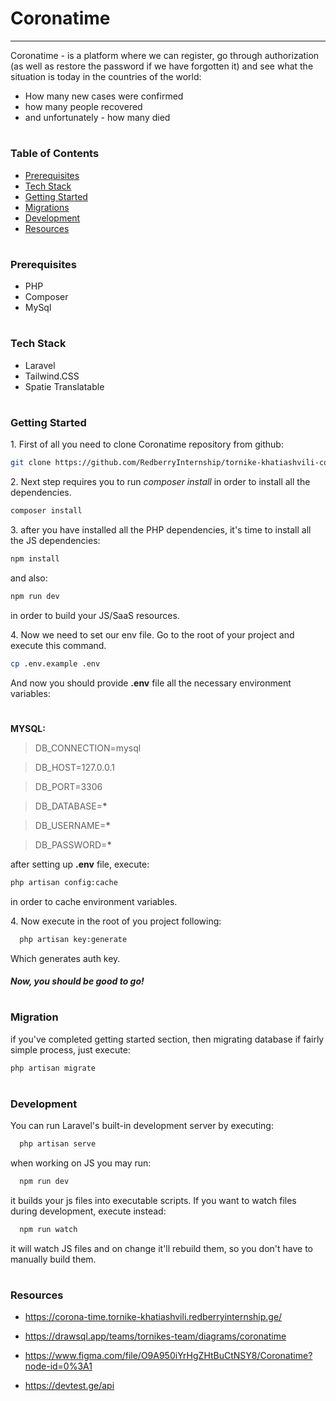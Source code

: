 # Coronatime

---

Coronatime - is a platform where we can register, go through authorization (as well as restore the password if we have forgotten it) and see what the situation is today in the countries of the world:

-   How many new cases were confirmed
-   how many people recovered
-   and unfortunately - how many died

#

### Table of Contents

-   [Prerequisites](#prerequisites)
-   [Tech Stack](#tech-stack)
-   [Getting Started](#getting-started)
-   [Migrations](#migration)
-   [Development](#development)
-   [Resources](#resources)

#

### Prerequisites

-   PHP
-   Composer
-   MySql

#

### Tech Stack

-   Laravel
-   Tailwind.CSS
-   Spatie Translatable

#

### Getting Started

1\. First of all you need to clone Coronatime repository from github:

```sh
git clone https://github.com/RedberryInternship/tornike-khatiashvili-corona-time.git
```

2\. Next step requires you to run _composer install_ in order to install all the dependencies.

```sh
composer install
```

3\. after you have installed all the PHP dependencies, it's time to install all the JS dependencies:

```sh
npm install
```

and also:

```sh
npm run dev
```

in order to build your JS/SaaS resources.

4\. Now we need to set our env file. Go to the root of your project and execute this command.

```sh
cp .env.example .env
```

And now you should provide **.env** file all the necessary environment variables:

#

**MYSQL:**

> DB_CONNECTION=mysql

> DB_HOST=127.0.0.1

> DB_PORT=3306

> DB_DATABASE=**\***

> DB_USERNAME=**\***

> DB_PASSWORD=**\***

after setting up **.env** file, execute:

```sh
php artisan config:cache
```

in order to cache environment variables.

4\. Now execute in the root of you project following:

```sh
  php artisan key:generate
```

Which generates auth key.

##### Now, you should be good to go!

#

### Migration

if you've completed getting started section, then migrating database if fairly simple process, just execute:

```sh
php artisan migrate
```

#

### Development

You can run Laravel's built-in development server by executing:

```sh
  php artisan serve
```

when working on JS you may run:

```sh
  npm run dev
```

it builds your js files into executable scripts.
If you want to watch files during development, execute instead:

```sh
  npm run watch
```

it will watch JS files and on change it'll rebuild them, so you don't have to manually build them.

#

### Resources

-   https://corona-time.tornike-khatiashvili.redberryinternship.ge/

-   https://drawsql.app/teams/tornikes-team/diagrams/coronatime

-   https://www.figma.com/file/O9A950iYrHgZHtBuCtNSY8/Coronatime?node-id=0%3A1

-   https://devtest.ge/api
